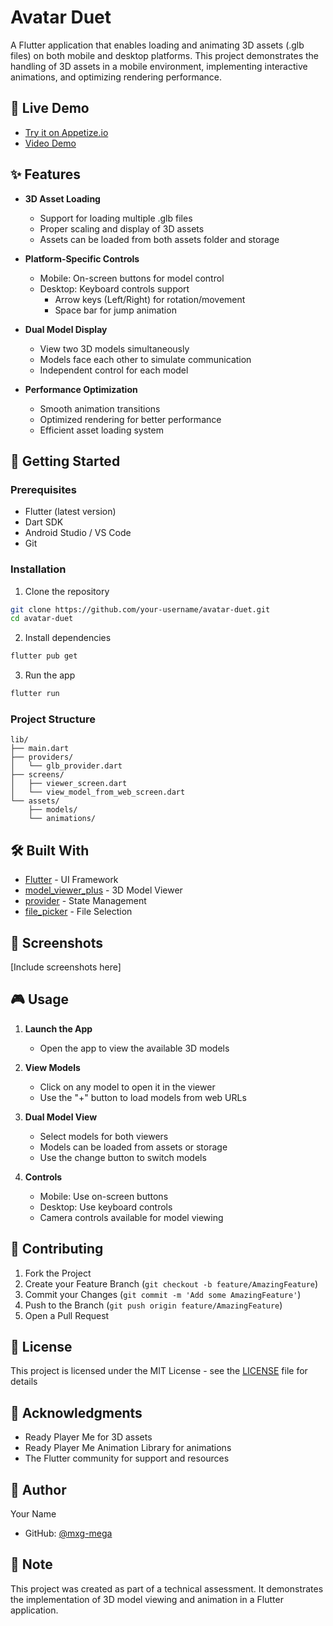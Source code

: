 # Avatar Duet

A Flutter application that enables loading and animating 3D assets (.glb files) on both mobile and desktop platforms. This project demonstrates the handling of 3D assets in a mobile environment, implementing interactive animations, and optimizing rendering performance.

## 🌟 Live Demo
- [Try it on Appetize.io](https://appetize.io/app/b_nleyu4fhlnsdytu2hv4isu7zo4)
- [Video Demo](https://drive.google.com/file/d/1-IUQhEJ_AC1RCg0wQmPAwupdlb-0oQL6/view?usp=drivesdk)

## ✨ Features

- **3D Asset Loading**
  - Support for loading multiple .glb files
  - Proper scaling and display of 3D assets
  - Assets can be loaded from both assets folder and storage

- **Platform-Specific Controls**
  - Mobile: On-screen buttons for model control
  - Desktop: Keyboard controls support
    - Arrow keys (Left/Right) for rotation/movement
    - Space bar for jump animation

- **Dual Model Display**
  - View two 3D models simultaneously
  - Models face each other to simulate communication
  - Independent control for each model

- **Performance Optimization**
  - Smooth animation transitions
  - Optimized rendering for better performance
  - Efficient asset loading system

## 🚀 Getting Started

### Prerequisites
- Flutter (latest version)
- Dart SDK
- Android Studio / VS Code
- Git

### Installation

1. Clone the repository
```bash
git clone https://github.com/your-username/avatar-duet.git
cd avatar-duet
```

2. Install dependencies
```bash
flutter pub get
```

3. Run the app
```bash
flutter run
```

### Project Structure
```
lib/
├── main.dart
├── providers/
│   └── glb_provider.dart
├── screens/
│   ├── viewer_screen.dart
│   └── view_model_from_web_screen.dart
└── assets/
    ├── models/
    └── animations/
```

## 🛠️ Built With

- [Flutter](https://flutter.dev/) - UI Framework
- [model_viewer_plus](https://pub.dev/packages/model_viewer_plus) - 3D Model Viewer
- [provider](https://pub.dev/packages/provider) - State Management
- [file_picker](https://pub.dev/packages/file_picker) - File Selection

## 📱 Screenshots

[Include screenshots here]

## 🎮 Usage

1. **Launch the App**
   - Open the app to view the available 3D models

2. **View Models**
   - Click on any model to open it in the viewer
   - Use the "+" button to load models from web URLs

3. **Dual Model View**
   - Select models for both viewers
   - Models can be loaded from assets or storage
   - Use the change button to switch models

4. **Controls**
   - Mobile: Use on-screen buttons
   - Desktop: Use keyboard controls
   - Camera controls available for model viewing

## 🤝 Contributing

1. Fork the Project
2. Create your Feature Branch (`git checkout -b feature/AmazingFeature`)
3. Commit your Changes (`git commit -m 'Add some AmazingFeature'`)
4. Push to the Branch (`git push origin feature/AmazingFeature`)
5. Open a Pull Request

## 📄 License

This project is licensed under the MIT License - see the [LICENSE](LICENSE) file for details

## 🙏 Acknowledgments

- Ready Player Me for 3D assets
- Ready Player Me Animation Library for animations
- The Flutter community for support and resources

## 👤 Author

Your Name
- GitHub: [@mxg-mega](https://github.com/mxg-mega)

## 📝 Note

This project was created as part of a technical assessment. It demonstrates the implementation of 3D model viewing and animation in a Flutter application.
